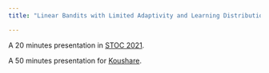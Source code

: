 ```yaml
---
title: "Linear Bandits with Limited Adaptivity and Learning Distributional Optimal Design"

---
```

A 20 minutes presentation in [STOC 2021](https://www.youtube.com/watch?v=IsiZsDXjFM4&t=338s).

A 50 minutes presentation for [Koushare](https://www.koushare.com/video/videodetail/12400).
